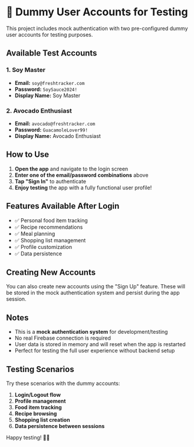 # 🧪 Dummy User Accounts for Testing

This project includes mock authentication with two pre-configured dummy user accounts for testing purposes.

## Available Test Accounts

### 1. Soy Master
- **Email:** `soy@freshtracker.com`
- **Password:** `SoySauce2024!`
- **Display Name:** Soy Master

### 2. Avocado Enthusiast
- **Email:** `avocado@freshtracker.com`
- **Password:** `GuacamoleLover99!`
- **Display Name:** Avocado Enthusiast

## How to Use

1. **Open the app** and navigate to the login screen
2. **Enter one of the email/password combinations** above
3. **Tap "Sign In"** to authenticate
4. **Enjoy testing** the app with a fully functional user profile!

## Features Available After Login

- ✅ Personal food item tracking
- ✅ Recipe recommendations
- ✅ Meal planning
- ✅ Shopping list management
- ✅ Profile customization
- ✅ Data persistence

## Creating New Accounts

You can also create new accounts using the "Sign Up" feature. These will be stored in the mock authentication system and persist during the app session.

## Notes

- This is a **mock authentication system** for development/testing
- No real Firebase connection is required
- User data is stored in memory and will reset when the app is restarted
- Perfect for testing the full user experience without backend setup

## Testing Scenarios

Try these scenarios with the dummy accounts:

1. **Login/Logout flow**
2. **Profile management**
3. **Food item tracking**
4. **Recipe browsing**
5. **Shopping list creation**
6. **Data persistence between sessions**

Happy testing! 🍎🥑 